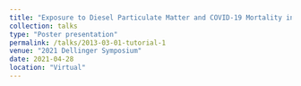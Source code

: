 ```yaml
---
title: "Exposure to Diesel Particulate Matter and COVID-19 Mortality in the Continental United States"
collection: talks
type: "Poster presentation"
permalink: /talks/2013-03-01-tutorial-1
venue: "2021 Dellinger Symposium"
date: 2021-04-28
location: "Virtual"
---
```



